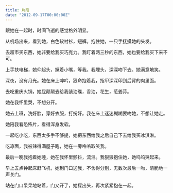 ```yaml
---
title: 片段
date: "2012-09-17T00:00:00Z"
---
```

跟她在一起时，时间飞逝的感觉格外明显。

从机场出来，看到她，白色软衬衫，短裤。抱住她，一只手抚摸她的头发。

去超市买东西，她非要给我买巧克力。我盯着两三秒的东西，她也要给我买下来不可。

上手扶电梯，她仰起头，撅着小嘴，等我。我埋头，深深吻下去。她满意地笑。

深夜，没有月光。她在床上呻吟，狠命抱着我，指甲深深印到后背的肉里面。

去吃重庆火锅，她屁颠颠去给我装油碟，香油，花生，葱姜蒜。

她在我怀里哭，不想分开。

她去上班，洗好脸，穿好衣服，打扮好。我在床上迷迷糊糊要吻她，不想让她走。

她陪我看恐怖片，看得浑身发软。

一起吃小吃，东西太多手不够提，她把东西给我之后自己下去给我买冰淇淋。

吃凉面，我被辣得满屋子跑，她在一旁咯咯取笑我。

最后一晚我抱着她睡，她在我怀里颤抖，流泪。我狠狠抱住她，她呜呜哭起来。

早上五点钟起床赶飞机，她到门口送我，不舍得分别，无数次最后一吻，清脆地一声关门。

站在门口呆呆地站着，门又开了，她探出头，再次紧紧抱在一起。